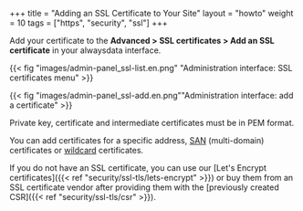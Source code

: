 +++
title = "Adding an SSL Certificate to Your Site"
layout = "howto"
weight = 10
tags = ["https", "security", "ssl"]
+++

Add your certificate to the **Advanced > SSL certificates > Add an SSL certificate** in your alwaysdata interface.

{{< fig "images/admin-panel_ssl-list.en.png" "Administration interface: SSL certificates menu" >}}

{{< fig "images/admin-panel_ssl-add.en.png""Administration interface: add a certificate" >}}

Private key, certificate and intermediate certificates must be in PEM format.

You can add certificates for a specific address, [SAN](https://en.wikipedia.org/wiki/Subject_Alternative_Name) (multi-domain) certificates or [wildcard](https://en.wikipedia.org/wiki/Wildcard_certificate) certificates.

If you do not have an SSL certificate, you can use our [Let's Encrypt certificates]({{< ref "security/ssl-tls/lets-encrypt" >}}) or buy them from an SSL certificate vendor after providing them with the [previously created CSR]({{< ref "security/ssl-tls/csr" >}}).
